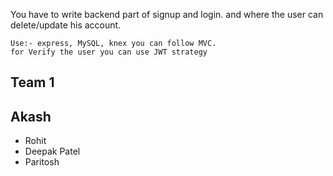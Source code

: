 You have to write backend part of signup and login. and where the user can delete/update his account.
```
Use:- express, MySQL, knex you can follow MVC.
for Verify the user you can use JWT strategy
```

## Team 1
## Akash
- Rohit
- Deepak Patel
- Paritosh
